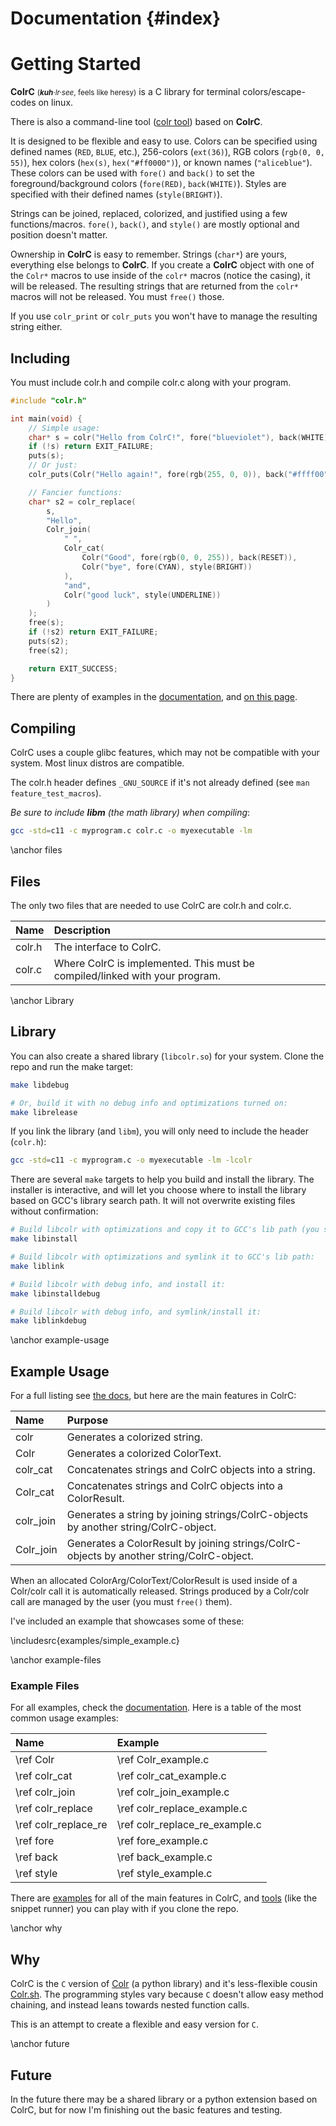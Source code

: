 # Documentation {#index}

# Getting Started

**ColrC** <small>(<i><b>kuh</b>·lr·see</i>, feels like heresy)</small>
is a C library for terminal colors/escape-codes on linux.

There is also a command-line tool ([colr tool](tool.html)) based on **ColrC**.

It is designed to be flexible and easy to use. Colors can be specified using
defined names (`RED`, `BLUE`, etc.), 256-colors (`ext(36)`),
RGB colors (`rgb(0, 0, 55)`), hex colors (`hex(s)`, `hex("#ff0000")`), or known names (`"aliceblue"`).
These colors can be used with `fore()` and `back()` to set the foreground/background
colors (`fore(RED)`, `back(WHITE)`).
Styles are specified with their defined names (`style(BRIGHT)`).

Strings can be joined, replaced, colorized, and justified using a few
functions/macros. `fore()`, `back()`, and `style()` are mostly optional
and position doesn't matter.

Ownership in **ColrC** is easy to remember. Strings (`char*`) are yours,
everything else belongs to **ColrC**. If you create a **ColrC** object with one
of the `Colr*` macros to use inside of the `colr*` macros (notice the casing),
it will be released. The resulting strings that are returned from the `colr*`
macros will not be released. You must `free()` those.

If you use `colr_print` or `colr_puts` you won't have to manage the resulting
string either.


## Including
You must include colr.h and compile colr.c along with your program.
```c
#include "colr.h"

int main(void) {
    // Simple usage:
    char* s = colr("Hello from ColrC!", fore("blueviolet"), back(WHITE));
    if (!s) return EXIT_FAILURE;
    puts(s);
    // Or just:
    colr_puts(Colr("Hello again!", fore(rgb(255, 0, 0)), back("#ffff00")));

    // Fancier functions:
    char* s2 = colr_replace(
        s,
        "Hello",
        Colr_join(
            " ",
            Colr_cat(
                Colr("Good", fore(rgb(0, 0, 255)), back(RESET)),
                Colr("bye", fore(CYAN), style(BRIGHT))
            ),
            "and",
            Colr("good luck", style(UNDERLINE))
        )
    );
    free(s);
    if (!s2) return EXIT_FAILURE;
    puts(s2);
    free(s2);

    return EXIT_SUCCESS;
}

```

There are plenty of examples in the [documentation](examples.html), and
[on this page](#example-usage).

## Compiling

ColrC uses a couple glibc features, which may not be compatible with your system.
Most linux distros are compatible.

The colr.h header defines `_GNU_SOURCE` if it's not already defined (see `man feature_test_macros`).

*Be sure to include **libm** (the math library) when compiling*:
```bash
gcc -std=c11 -c myprogram.c colr.c -o myexecutable -lm
```


\anchor files
## Files

The only two files that are needed to use ColrC are colr.h and colr.c.

Name   | Description
:----- | :---------------------------------------------
colr.h | The interface to ColrC.
colr.c | Where ColrC is implemented. This must be compiled/linked with your program.

\anchor Library
## Library

You can also create a shared library (`libcolr.so`) for your system. Clone the
repo and run the make target:
```bash
make libdebug

# Or, build it with no debug info and optimizations turned on:
make librelease
```

If you link the library (and `libm`), you will only need to include the header (`colr.h`):
```bash
gcc -std=c11 -c myprogram.c -o myexecutable -lm -lcolr
```

There are several `make` targets to help you build and install the library.
The installer is interactive, and will let you choose where to install the library based on GCC's
library search path. It will not overwrite existing files without confirmation:
```bash
# Build libcolr with optimizations and copy it to GCC's lib path (you select):
make libinstall

# Build libcolr with optimizations and symlink it to GCC's lib path:
make liblink

# Build libcolr with debug info, and install it:
make libinstalldebug

# Build libcolr with debug info, and symlink/install it:
make liblinkdebug
```
\anchor example-usage
## Example Usage

For a full listing see [the docs](globals_defs.html), but here are
the main features in ColrC:

Name          | Purpose
:------------ | :------------------------------------------------------
colr          | Generates a colorized string.
Colr          | Generates a colorized ColorText.
colr_cat      | Concatenates strings and ColrC objects into a string.
Colr_cat      | Concatenates strings and ColrC objects into a ColorResult.
colr_join     | Generates a string by joining strings/ColrC-objects by another string/ColrC-object.
Colr_join     | Generates a ColorResult by joining strings/ColrC-objects by another string/ColrC-object.

When an allocated ColorArg/ColorText/ColorResult is used inside of a Colr/colr
call it is automatically released.
Strings produced by a Colr/colr call are managed by the user (you must `free()` them).

I've included an example that showcases some of these:

\includesrc{examples/simple_example.c}

\anchor example-files
### Example Files

For all examples, check the [documentation](examples.html).
Here is a table of the most common usage examples:

Name                  | Example
:-------------------- | :-----------------------------
\ref Colr             | \ref Colr_example.c
\ref colr_cat         | \ref colr_cat_example.c
\ref colr_join        | \ref colr_join_example.c
\ref colr_replace     | \ref colr_replace_example.c
\ref colr_replace_re  | \ref colr_replace_re_example.c
\ref fore             | \ref fore_example.c
\ref back             | \ref back_example.c
\ref style            | \ref style_example.c

There are [examples](examples.html) for all of the main features in ColrC,
and [tools](tools.html) (like the snippet runner) you can play with if you clone
the repo.

\anchor why
## Why

ColrC is the `C` version of [Colr](https://github.com/welbornprod/colr)
(a python library) and it's less-flexible cousin
[Colr.sh](https://github.com/welbornprod/colr.sh).
The programming styles vary because `C` doesn't allow easy method chaining,
and instead leans towards nested function calls.

This is an attempt to create a flexible and easy version for `C`.

\anchor future
## Future

In the future there may be a shared library or a python extension based on
ColrC, but for now I'm finishing out the basic features and testing.

